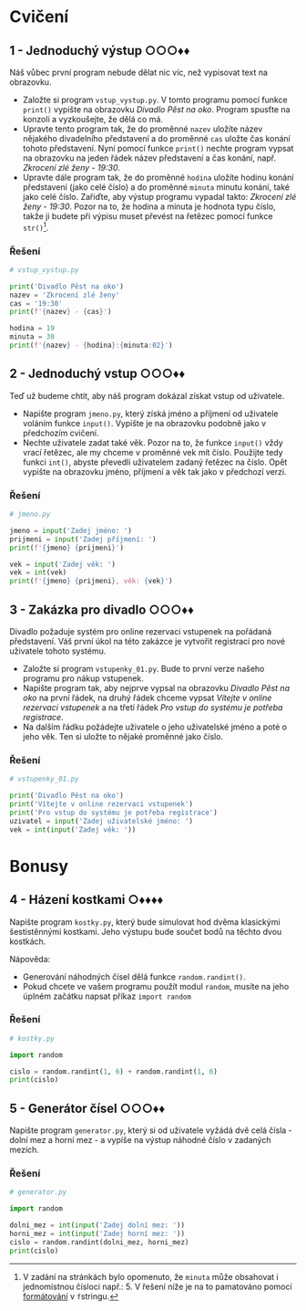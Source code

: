 # Cvičení

## 1 - Jednoduchý výstup ○○○♦♦

Náš vůbec první program nebude dělat nic víc, než vypisovat text na obrazovku.

- Založte si program `vstup_vystup.py`. V tomto programu pomocí funkce `print()` vypište na obrazovku *Divadlo Pěst na
  oko*. Program spusťte na konzoli a vyzkoušejte, že dělá co má.
- Upravte tento program tak, že do proměnné `nazev` uložíte název nějakého divadelního představení a do proměnné `cas`
  uložte čas konání tohoto představení. Nyní pomocí funkce `print()` nechte program vypsat na obrazovku na jeden řádek
  název představení a čas konání, např. *Zkrocení zlé ženy - 19:30*.
- Upravte dále program tak, že do proměnné `hodina` uložíte hodinu konání představení (jako celé číslo) a do proměnné
  `minuta` minutu konání, také jako celé číslo. Zařiďte, aby výstup programu vypadal takto: *Zkrocení zlé ženy - 19:30*.
  Pozor na to, že hodina a minuta je hodnota typu číslo, takže ji budete při výpisu muset převést na řetězec pomocí
  funkce `str()`[^1].

[^1]: V zadání na stránkách bylo opomenuto, že `minuta` může obsahovat i jednomístnou čísloci např.: 5. V řešení níže je
na to pamatováno pomocí [formátování](https://docs.python.org/3/library/string.html#format-specification-mini-language)
v `f`stringu.

### Řešení

```python
# vstup_vystup.py

print('Divadlo Pěst na oko')
nazev = 'Zkrocení zlé ženy'
cas = '19:30'
print(f'{nazev} - {cas}')

hodina = 19
minuta = 30
print(f'{nazev} - {hodina}:{minuta:02}')
```

## 2 - Jednoduchý vstup ○○○♦♦

Teď už budeme chtít, aby náš program dokázal získat vstup od uživatele.

- Napište program `jmeno.py`, který získá jméno a příjmení od uživatele voláním funkce `input()`. Vypište je na
  obrazovku podobně jako v předchozím cvičení.
- Nechte uživatele zadat také věk. Pozor na to, že funkce `input()` vždy vrací řetězec, ale my chceme v proměnné vek mít
  číslo. Použijte tedy funkci `int()`, abyste převedli uživatelem zadaný řetězec na číslo. Opět vypište na obrazovku
  jméno, příjmení a věk tak jako v předchozí verzi.

### Řešení

```python
# jmeno.py

jmeno = input('Zadej jméno: ')
prijmeni = input('Zadej příjmení: ')
print(f'{jmeno} {prijmeni}')

vek = input('Zadej věk: ')
vek = int(vek)
print(f'{jmeno} {prijmeni}, věk: {vek}')
```

## 3 - Zakázka pro divadlo ○○○♦♦

Divadlo požaduje systém pro online rezervaci vstupenek na pořádaná představení. Váš první úkol na této zakázce je
vytvořit registraci pro nové uživatele tohoto systému.

- Založte si program `vstupenky_01.py`. Bude to první verze našeho programu pro nákup vstupenek.
- Napište program tak, aby nejprve vypsal na obrazovku *Divadlo Pěst na oko* na první řádek, na druhý řádek chceme
  vypsat *Vítejte v online rezervaci vstupenek* a na třetí řádek *Pro vstup do systému je potřeba registrace*.
- Na dalším řádku požádejte uživatele o jeho uživatelské jméno a poté o jeho věk. Ten si uložte to nějaké proměnné jako
  číslo.

### Řešení

```python
# vstupenky_01.py

print('Divadlo Pěst na oko')
print('Vítejte v online rezervaci vstupenek')
print('Pro vstup do systému je potřeba registrace')
uzivatel = input('Zadej uživatelské jméno: ')
vek = int(input('Zadej věk: '))
```

# Bonusy

## 4 - Házení kostkami ○♦♦♦♦

Napište program `kostky.py`, který bude simulovat hod dvěma klasickými šestistěnnými kostkami. Jeho výstupu bude součet
bodů na těchto dvou kostkách.

Nápověda:

- Generování náhodných čísel dělá funkce `random.randint()`.
- Pokud chcete ve vašem programu použít modul `random`, musíte na jeho úplném začátku napsat příkaz `import random`

### Řešení

```python
# kostky.py

import random

cislo = random.randint(1, 6) + random.randint(1, 6)
print(cislo)
```

## 5 - Generátor čísel ○○○♦♦

Napište program `generator.py`, který si od uživatele vyžádá dvě celá čísla - dolní mez a horní mez - a vypíše na výstup
náhodné číslo v zadaných mezích.

### Řešení

```python
# generator.py

import random

dolni_mez = int(input('Zadej dolní mez: '))
horni_mez = int(input('Zadej horní mez: '))
cislo = random.randint(dolni_mez, horni_mez)
print(cislo)
```